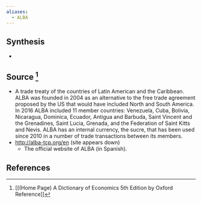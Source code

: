 ```yaml
---
aliases:
  - ALBA
---
```

## Synthesis
- 
## Source [^1]
- A trade treaty of the countries of Latin American and the Caribbean. ALBA was founded in 2004 as an alternative to the free trade agreement proposed by the US that would have included North and South America. In 2016 ALBA included 11 member countries: Venezuela, Cuba, Bolivia, Nicaragua, Dominica, Ecuador, Antigua and Barbuda, Saint Vincent and the Grenadines, Saint Lucia, Grenada, and the Federation of Saint Kitts and Nevis. ALBA has an internal currency, the sucre, that has been used since 2010 in a number of trade transactions between its members.
- http://alba-tcp.org/en (site appears down)
	- The official website of ALBA (in Spanish).
## References

[^1]: [[(Home Page) A Dictionary of Economics 5th Edition by Oxford Reference]]